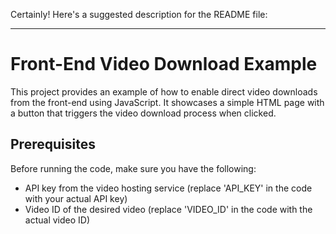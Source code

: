 Certainly! Here's a suggested description for the README file:

---

# Front-End Video Download Example

This project provides an example of how to enable direct video downloads from the front-end using JavaScript. It showcases a simple HTML page with a button that triggers the video download process when clicked.

## Prerequisites

Before running the code, make sure you have the following:

- API key from the video hosting service (replace 'API_KEY' in the code with your actual API key)
- Video ID of the desired video (replace 'VIDEO_ID' in the code with the actual video ID)

